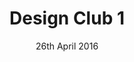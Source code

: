 ---
layout: default

status: past

title: Design Club 1
date: 26th April 2016
venueName: WeWork
venueLocation: Moorgate
doors: 6:45pm

speakerOne: Jeff Veen
speakerOneImg: jeff-veen.jpg
speakerOneJob: Partner, True Ventures
speakerOneTwitter: "@veen"
speakerOneBio: >
  Jeff is a Design Partner at True Ventures. Before that, he was VP of Design at Adobe, CEO of Typekit, 
  and founder of Adaptive Path. With experience in agencies, start-ups, tech behemoths and now the world 
  of venture capital, Jeff brings a hard won perspective on every aspect of the design industry.

speakerTwo: Mat Heinl
speakerTwoImg: mat-heinl.jpg
speakerTwoJob: CEO, Moving Brands
speakerTwoTwitter: "@h3inl"
speakerTwoBio: >
  Mat Heinl is the CEO of global creative company, Moving Brands. He joined 12 years ago, 
  moving through the ranks with iconic work for the likes of Norton & Sons, Swisscom, HP, and the BBC. 
  He'll be sharing his experience, and talking about the realities of bringing big, 
  complex things into the world.

pastTitle: The business of business
pastWriteup: https://blog.marvelapp.com/design-club-1-what-it-takes/
pastPic: dc1-write-up.jpg
pastPhotos: http://joewatts.co/design-club-26-04-16
---